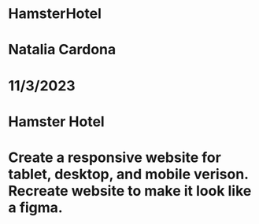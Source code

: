 # HamsterHotel
# Natalia Cardona
# 11/3/2023
# Hamster Hotel
# Create a responsive website for tablet, desktop, and mobile verison. Recreate website to make it look like a figma. 
